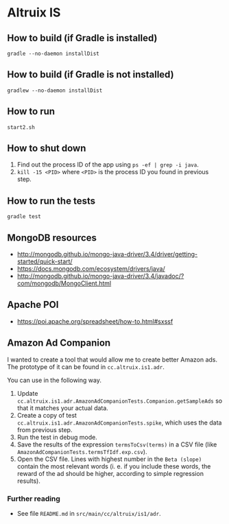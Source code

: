 # Altruix IS

## How to build (if Gradle is installed)

`gradle --no-daemon installDist`

## How to build (if Gradle is not installed)

`gradlew --no-daemon installDist`


## How to run

`start2.sh`

## How to shut down

1. Find out the process ID of the app using `ps -ef | grep -i java`.
2. `kill -15 <PID>` where `<PID>` is the process ID you found in previous step.

## How to run the tests

`gradle test`

## MongoDB resources

* http://mongodb.github.io/mongo-java-driver/3.4/driver/getting-started/quick-start/
* https://docs.mongodb.com/ecosystem/drivers/java/
* http://mongodb.github.io/mongo-java-driver/3.4/javadoc/?com/mongodb/MongoClient.html

## Apache POI

* https://poi.apache.org/spreadsheet/how-to.html#sxssf

## Amazon Ad Companion

I wanted to create a tool that would allow me to create better Amazon ads. The prototype
of it can be found in `cc.altruix.is1.adr`.

You can use in the following way.

1. Update `cc.altruix.is1.adr.AmazonAdCompanionTests.Companion.getSampleAds` so that it matches your actual data.
2. Create a copy of test `cc.altruix.is1.adr.AmazonAdCompanionTests.spike`, which uses the data from previous step.
3. Run the test in debug mode.
4. Save the results of the expression `termsToCsv(terms)` in a CSV file (like `AmazonAdCompanionTests.termsTfIdf.exp.csv`).
5. Open the CSV file. Lines with highest number in the `Beta (slope)` contain the most relevant words (i. e. if you include these words, the reward of the ad should be higher, according to simple regression results).

### Further reading

* See file `README.md` in `src/main/cc/altruix/is1/adr`.